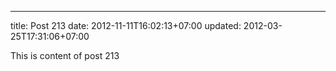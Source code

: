 ---
title: Post 213
date: 2012-11-11T16:02:13+07:00
updated: 2012-03-25T17:31:06+07:00

This is content of post 213